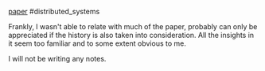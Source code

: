 [paper](https://github.com/papers-we-love/papers-we-love/blob/main/distributed_systems/a-note-on-distributed-computing.pdf) #distributed_systems 

Frankly, I wasn't able to relate with much of the paper, probably can only be appreciated if the history is also taken into consideration. All the insights in it seem too familiar and to some extent obvious to me.

I will not be writing any notes.